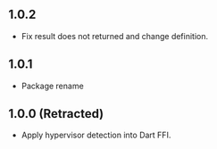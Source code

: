 ## 1.0.2

* Fix result does not returned and change definition.

## 1.0.1

* Package rename

## 1.0.0 (Retracted)

* Apply hypervisor detection into Dart FFI.